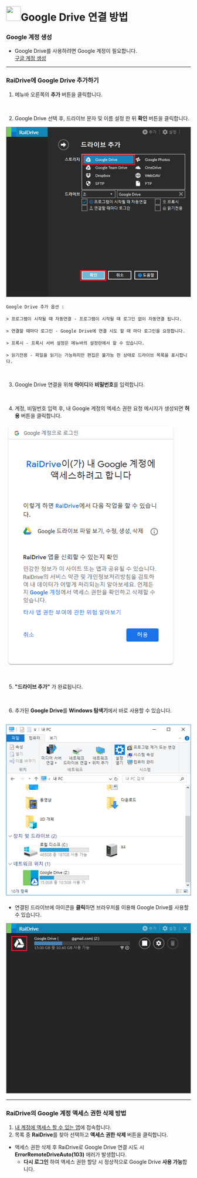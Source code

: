 # <img class="gb_Wa gb_Ke" alt="" aria-hidden="true" src="https://www.gstatic.com/images/branding/product/1x/drive_48dp.png" srcset="https://www.gstatic.com/images/branding/product/2x/drive_48dp.png 2x ,https://www.gstatic.com/images/branding/product/1x/drive_48dp.png 1x" style="width:40px;height:40px">Google Drive 연결 방법


### Google 계정 생성

* Google Drive를 사용하려면 Google 계정이 필요합니다.  
[구글 계정 생성](https://www.google.com "Google")

---
### RaiDrive에 Google Drive 추가하기

1. 메뉴바 오른쪽의 **추가** 버튼을 클릭합니다.

<br />

2.  Google Drive 선택 후, 드라이브 문자 및 이름 설정 한 뒤 **확인** 버튼을 클릭합니다.

![GoogleDrive추가](/GoogleDrive%EC%B6%94%EA%B0%802.PNG?raw=true)

~~~
Google Drive 추가 옵션 : 

> 프로그램이 시작될 때 자동연결 - 프로그램이 시작될 때 로그인 없이 자동연결 됩니다.

> 연결할 때마다 로그인 - Google Drive에 연결 시도 할 때 마다 로그인을 요청합니다.

> 프록시 - 프록시 서버 설정은 메뉴바의 설정란에서 할 수 있습니다.

> 읽기전용 - 파일을 읽기는 가능하지만 편집은 불가능 한 상태로 드라이브 목록을 표시합니다.
~~~
<br />

3. Google Drive 연결을 위해 **아이디**와 **비밀번호**를 입력합니다.

<br />


4. 계정, 비밀번호 입력 후, 내 Google 계정의 엑세스 권한 요청 메시지가 생성되면 **허용** 버튼을 클릭합니다.

![googledrive 2](/GoogleDrive%EA%B6%8C%ED%95%9C%EC%9A%94%EC%B2%AD2.PNG?raw=true)

<br />

5. **"드라이브 추가"** 가 완료됩니다.

<br />

6. 추가된 **Google Drive**를 **Windows 탐색기**에서 바로 사용할 수 있습니다.

![GoogleDriveViewExplorer](/GoogleDrive%ED%83%90%EC%83%89%EA%B8%B0.PNG?raw=true)
---

  * 연결된 드라이브에 아이콘을 **클릭**하면 브라우저를 이용해 Google Drive를 사용할 수 있습니다.
  
![GoogleDriveMountSuccess](/MountSuccess2.png?raw=true)

---
### RaiDrive의 Google 계정 액세스 권한 삭제 방법

1. [내 계정에 액세스 할 수 있는 앱](https://myaccount.google.com/permissions "Google MyAccount")에 접속합니다.
2. 목록 중 **RaiDrive**를 찾아 선택하고 **액세스 권한 삭제** 버튼을 클릭합니다.

* 액세스 권한 삭제 후 RaiDrive로 Google Drive 연결 시도 시 **ErrorRemoteDriveAuto(103)** 에러가 발생합니다.
  * **다시 로그인** 하여 액세스 권한 할당 시 정상적으로 Google Drive **사용 가능**합니다.

